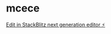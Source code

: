 # mcece

[Edit in StackBlitz next generation editor ⚡️](https://stackblitz.com/~/github.com/myblackbeanca/mcece)